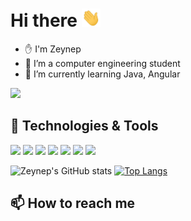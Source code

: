 # Hi there <img src="https://raw.githubusercontent.com/zeynepsl/zeynepsl/master/wave.gif" width="30px">

<!--
**zeynepsl/zeynepsl** is a ✨ _special_ ✨ repository because its `README.md` (this file) appears on your GitHub profile.

baslik: [![Header](https://raw.githubusercontent.com/MartinHeinz/<OWNER>/<OWNER>/readme_header.png "Header")](https://some-url.dev/)
gif ekleme: <img src="https://raw.githubusercontent.com/<OWNER>/<OWNER>/master/<GIF_NAME>.gif" width="30px">
# Hello, folks! <img src="https://raw.githubusercontent.com/zeynepsl/zeynepsl/master/wave.gif" width="30px"> 👋

Here are some ideas to get you started:
- 👯 I’m looking to collaborate on ...
- 🤔 I’m looking for help with ...
- 💬 Ask me about ...
- 📫 How to reach me: ...
- 😄 Pronouns: ...
- ⚡ Fun fact: ...
- bir şeyleri gizler:  ![Zeynep's GitHub stats](https://github-readme-stats.vercel.app/api?username=zeynepsl&hide=contribs,prs)
Options: &hide=stars,commits,prs,issues,contribs

- gizlemeden        :  [![Zeynep's GitHub stats](https://github-readme-stats.vercel.app/api?username=zeynepsl)](https://github.com/zeynepsl/github-readme-stats)

simgesiz gösterim : ![Zeynep's GitHub stats](https://github-readme-stats.vercel.app/api?username=zeynepsl&count_private=true)

simgeli gösterim : ![Zeynep's GitHub stats](https://github-readme-stats.vercel.app/api?username=zeynepsl&show_icons=true)
-->

- ✋ I'm Zeynep
- 🔭 I’m a computer engineering student
- 🌱 I’m currently learning Java, Angular


![](https://komarev.com/ghpvc/?username=zeynepsl&color=blueviolet)

## 🔧 Technologies & Tools
![](https://img.shields.io/badge/Editor-Eclipse-informational?style=flat&logo=eclipse&logoColor=white&color=blueviolet)
![](https://img.shields.io/badge/Editor-PyCharm-informational?style=flat&logo=pycharm&logoColor=white&color=blueviolet)
![](https://img.shields.io/badge/Editor-VisualStudioCode-informational?style=flat&logo=visualstudiocode&logoColor=white&color=blueviolet)
![](https://img.shields.io/badge/Code-Python-informational?style=flat&logo=python&logoColor=white&color=blueviolet)
![](https://img.shields.io/badge/Code-Java-informational?style=flat&logo=java&logoColor=white&color=blueviolet)
![](https://img.shields.io/badge/Code-Angular-informational?style=flat&logo=angular&logoColor=white&color=blueviolet)
![](https://img.shields.io/badge/Code-React-informational?style=flat&logo=react&logoColor=white&color=blueviolet)


![Zeynep's GitHub stats](https://github-readme-stats.vercel.app/api?username=zeynepsl&theme=material-palenight&show_icons=true) [![Top Langs](https://github-readme-stats.vercel.app/api/top-langs/?username=zeynepsl&layout=compact&hide=PowerShell&theme=material-palenight)](https://github.com/zeynepsl/github-readme-stats)

## 📫 How to reach me
<a href="https://www.linkedin.com/in/zeynep-salman-501912198/" rel="nofollow">
  <img src="https://camo.githubusercontent.com/a493f6833f99fb3c85788d6d9305e6b7a42b838e5ee5d138fd9a8214a7e77472/68747470733a2f2f696d672e736869656c64732e696f2f62616467652f6c696e6b6564696e2d2532333030373742352e7376673f267374796c653d666f722d7468652d6261646765266c6f676f3d6c696e6b6564696e266c6f676f436f6c6f723d7768697465" alt="" data-canonical src="https://img.shields.io/badge/linkedin-%230077B5.svg?&amp;style=for-the-badge&amp;logo=linkedin&amp;logoColor=white" style="max-width:100%;"></a>

